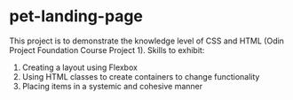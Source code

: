 # pet-landing-page

This project is to demonstrate the knowledge level of CSS and HTML (Odin Project Foundation Course Project 1).
Skills to exhibit:
1. Creating a layout using Flexbox
2. Using HTML classes to create containers to change functionality 
3. Placing items in a systemic and cohesive manner